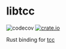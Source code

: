 # libtcc
![codecov](https://codecov.io/gh/SunHao-0/libtcc/branch/master/graph/badge.svg) 
[![crate.io](https://img.shields.io/crates/v/libtcc)](https://crates.io/crates/libtcc)


Rust binding for [tcc](https://github.com/TinyCC/tinycc)
